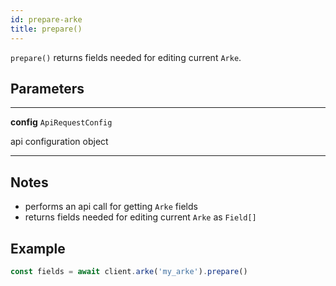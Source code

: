 ```yaml
---
id: prepare-arke
title: prepare()
---
```


`prepare()` returns fields needed for editing current `Arke`.


## Parameters

---
**config** `ApiRequestConfig`

api configuration object

---


## Notes

* performs an api call for getting `Arke` fields
* returns fields needed for editing current `Arke` as `Field[]`

## Example

```js
const fields = await client.arke('my_arke').prepare()
```

